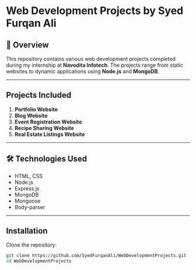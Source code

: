 # Web Development Projects by Syed Furqan Ali

## 📌 Overview
This repository contains various web development projects completed during my internship at **Navodita Infotech**. The projects range from static websites to dynamic applications using **Node.js** and **MongoDB**.

---

## Projects Included
1. **Portfolio Website**
2. **Blog Website**
3. **Event Registration Website**
4. **Recipe Sharing Website**
5. **Real Estate Listings Website**

---

## 🛠️ Technologies Used
- HTML, CSS
- Node.js
- Express.js
- MongoDB
- Mongoose
- Body-parser

---

## Installation
Clone the repository:
```bash
git clone https://github.com/SyedFurqanAli/WebDevelopmentProjects.git
cd WebDevelopmentProjects
